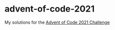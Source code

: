 # advent-of-code-2021
My solutions for the [Advent of Code 2021 Challenge](https://adventofcode.com/)

